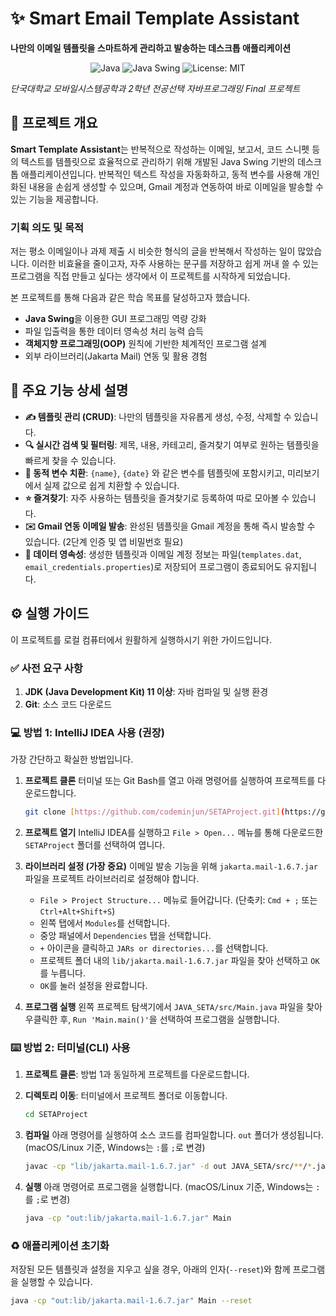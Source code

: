 # ✨ Smart Email Template Assistant

**나만의 이메일 템플릿을 스마트하게 관리하고 발송하는 데스크톱 애플리케이션**

<p align="center">
  <img src="https://img.shields.io/badge/Language-Java-orange?style=for-the-badge&logo=java" alt="Java"/>
  <img src="https://img.shields.io/badge/Framework-Java%20Swing-blue?style=for-the-badge" alt="Java Swing"/>
  <img src="https://img.shields.io/badge/License-MIT-green?style=for-the-badge" alt="License: MIT"/>
</p>

*단국대학교 모바일시스템공학과 2학년 전공선택 자바프로그래밍 Final 프로젝트*


## 📖 프로젝트 개요

**Smart Template Assistant**는 반복적으로 작성하는 이메일, 보고서, 코드 스니펫 등의 텍스트를 템플릿으로 효율적으로 관리하기 위해 개발된 Java Swing 기반의 데스크톱 애플리케이션입니다. 반복적인 텍스트 작성을 자동화하고, 동적 변수를 사용해 개인화된 내용을 손쉽게 생성할 수 있으며, Gmail 계정과 연동하여 바로 이메일을 발송할 수 있는 기능을 제공합니다.

### 기획 의도 및 목적
저는 평소 이메일이나 과제 제출 시 비슷한 형식의 글을 반복해서 작성하는 일이 많았습니다. 이러한 비효율을 줄이고자, 자주 사용하는 문구를 저장하고 쉽게 꺼내 쓸 수 있는 프로그램을 직접 만들고 싶다는 생각에서 이 프로젝트를 시작하게 되었습니다.

본 프로젝트를 통해 다음과 같은 학습 목표를 달성하고자 했습니다.
* **Java Swing**을 이용한 GUI 프로그래밍 역량 강화
* 파일 입출력을 통한 데이터 영속성 처리 능력 습득
* **객체지향 프로그래밍(OOP)** 원칙에 기반한 체계적인 프로그램 설계
* 외부 라이브러리(Jakarta Mail) 연동 및 활용 경험

## 🚀 주요 기능 상세 설명

* **✍️ 템플릿 관리 (CRUD)**: 나만의 템플릿을 자유롭게 생성, 수정, 삭제할 수 있습니다.
* **🔍 실시간 검색 및 필터링**: 제목, 내용, 카테고리, 즐겨찾기 여부로 원하는 템플릿을 빠르게 찾을 수 있습니다.
* **🔄 동적 변수 치환**: `{name}`, `{date}` 와 같은 변수를 템플릿에 포함시키고, 미리보기에서 실제 값으로 쉽게 치환할 수 있습니다.
* **⭐ 즐겨찾기**: 자주 사용하는 템플릿을 즐겨찾기로 등록하여 따로 모아볼 수 있습니다.
* **✉️ Gmail 연동 이메일 발송**: 완성된 템플릿을 Gmail 계정을 통해 즉시 발송할 수 있습니다. (2단계 인증 및 앱 비밀번호 필요)
* **💾 데이터 영속성**: 생성한 템플릿과 이메일 계정 정보는 파일(`templates.dat`, `email_credentials.properties`)로 저장되어 프로그램이 종료되어도 유지됩니다.

## ⚙️ 실행 가이드

이 프로젝트를 로컬 컴퓨터에서 원활하게 실행하시기 위한 가이드입니다.

### ✅ 사전 요구 사항

1.  **JDK (Java Development Kit) 11 이상**: 자바 컴파일 및 실행 환경
2.  **Git**: 소스 코드 다운로드

### 💻 방법 1: IntelliJ IDEA 사용 (권장)

가장 간단하고 확실한 방법입니다.

1.  **프로젝트 클론**
    터미널 또는 Git Bash를 열고 아래 명령어를 실행하여 프로젝트를 다운로드합니다.
    ```bash
    git clone [https://github.com/codeminjun/SETAProject.git](https://github.com/codeminjun/SETAProject.git)
    ```

2.  **프로젝트 열기**
    IntelliJ IDEA를 실행하고 `File > Open...` 메뉴를 통해 다운로드한 `SETAProject` 폴더를 선택하여 엽니다.

3.  **라이브러리 설정 (가장 중요)**
    이메일 발송 기능을 위해 `jakarta.mail-1.6.7.jar` 파일을 프로젝트 라이브러리로 설정해야 합니다.
    * `File > Project Structure...` 메뉴로 들어갑니다. (단축키: `Cmd + ;` 또는 `Ctrl+Alt+Shift+S`)
    * 왼쪽 탭에서 `Modules`를 선택합니다.
    * 중앙 패널에서 `Dependencies` 탭을 선택합니다.
    * `+` 아이콘을 클릭하고 `JARs or directories...`를 선택합니다.
    * 프로젝트 폴더 내의 `lib/jakarta.mail-1.6.7.jar` 파일을 찾아 선택하고 `OK`를 누릅니다.
    * `OK`를 눌러 설정을 완료합니다.

4.  **프로그램 실행**
    왼쪽 프로젝트 탐색기에서 `JAVA_SETA/src/Main.java` 파일을 찾아 우클릭한 후, `Run 'Main.main()'`을 선택하여 프로그램을 실행합니다.

### ⌨️ 방법 2: 터미널(CLI) 사용

1.  **프로젝트 클론**: 방법 1과 동일하게 프로젝트를 다운로드합니다.

2.  **디렉토리 이동**: 터미널에서 프로젝트 폴더로 이동합니다.
    ```bash
    cd SETAProject
    ```

3.  **컴파일**
    아래 명령어를 실행하여 소스 코드를 컴파일합니다. `out` 폴더가 생성됩니다. (macOS/Linux 기준, Windows는 `:`를 `;`로 변경)
    ```bash
    javac -cp "lib/jakarta.mail-1.6.7.jar" -d out JAVA_SETA/src/**/*.java
    ```

4.  **실행**
    아래 명령어로 프로그램을 실행합니다. (macOS/Linux 기준, Windows는 `:`를 `;`로 변경)
    ```bash
    java -cp "out:lib/jakarta.mail-1.6.7.jar" Main
    ```

### ♻️ 애플리케이션 초기화
저장된 모든 템플릿과 설정을 지우고 싶을 경우, 아래의 인자(`--reset`)와 함께 프로그램을 실행할 수 있습니다.
```bash
java -cp "out:lib/jakarta.mail-1.6.7.jar" Main --reset
